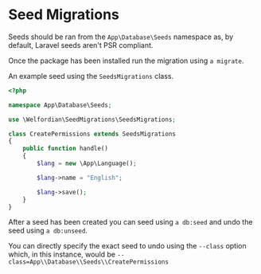 # Seed Migrations

Seeds should be ran from the `App\Database\Seeds` namespace as, by default, Laravel seeds aren't PSR compliant.

Once the package has been installed run the migration using `a migrate`.

An example seed using the `SeedsMigrations` class.

```php
<?php

namespace App\Database\Seeds;

use \Welfordian\SeedMigrations\SeedsMigrations;

class CreatePermissions extends SeedsMigrations
{
    public function handle()
    {
        $lang = new \App\Language();

        $lang->name = "English";

        $lang->save();
    }
}
```

After a seed has been created you can seed using `a db:seed` and undo the seed using `a db:unseed`.

You can directly specify the exact seed to undo using the `--class` option which, in this instance, would be `--class=App\\Database\\Seeds\\CreatePermissions`
